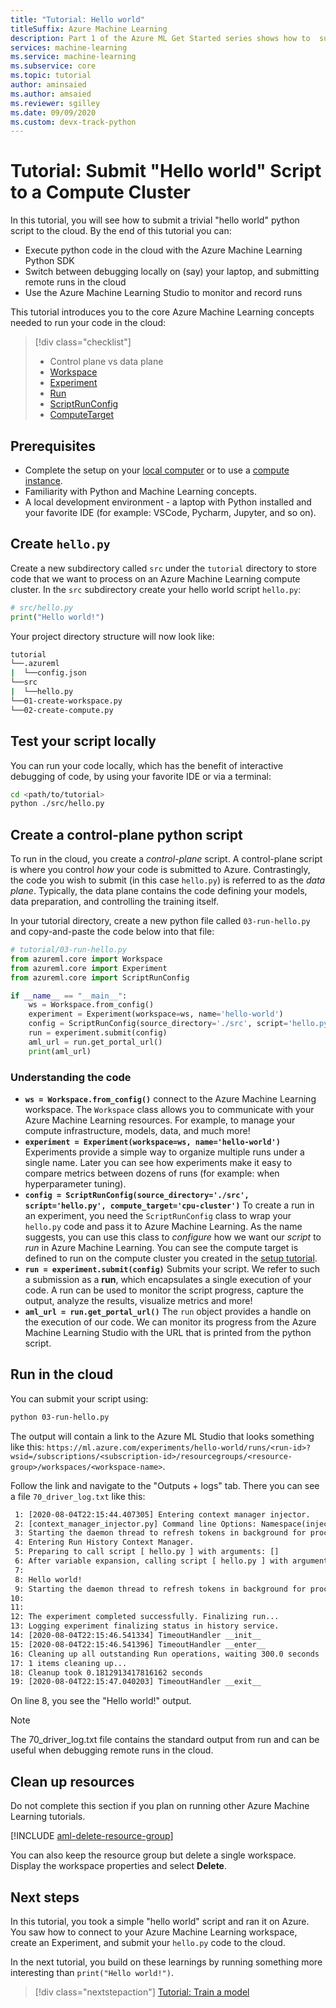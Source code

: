 ```yaml
---
title: "Tutorial: Hello world"
titleSuffix: Azure Machine Learning
description: Part 1 of the Azure ML Get Started series shows how to  submit a trivial "hello world" python script to the cloud.
services: machine-learning
ms.service: machine-learning
ms.subservice: core
ms.topic: tutorial
author: aminsaied
ms.author: amsaied
ms.reviewer: sgilley
ms.date: 09/09/2020
ms.custom: devx-track-python
---
```


# Tutorial: Submit "Hello world" Script to a Compute Cluster

In this tutorial, you will see how to submit a trivial "hello world" python script to the cloud. By the end of this tutorial you can:

- Execute python code in the cloud with the Azure Machine Learning Python SDK
- Switch between debugging locally on (say) your laptop, and submitting remote runs in the cloud
- Use the Azure Machine Learning Studio to monitor and record runs

This tutorial introduces you to the core Azure Machine Learning concepts needed to run your code in the cloud:

> [!div class="checklist"]
> - Control plane vs data plane
> - [Workspace](https://docs.microsoft.com/articlepython/api/azureml-core/azureml.core.workspace.workspace?view=azure-ml-py)
> - [Experiment](https://docs.microsoft.com/articlepython/api/azureml-core/azureml.core.experiment.experiment?view=azure-ml-py)
> - [Run](https://docs.microsoft.com/articlepython/api/azureml-core/azureml.core.run(class)?view=azure-ml-py)
> - [ScriptRunConfig](https://docs.microsoft.com/articlepython/api/azureml-core/azureml.core.scriptrunconfig?view=azure-ml-py)
> - [ComputeTarget](https://docs.microsoft.com/articlepython/api/azureml-core/azureml.core.computetarget?view=azure-ml-py)

## Prerequisites

- Complete the setup on your [local computer](tutorial-1st-experiment-sdk-setup-local.md) or to use a [compute instance](tutorial-1st-experiment-sdk-setup-local.md).
- Familiarity with Python and Machine Learning concepts.
- A local development environment - a laptop with Python installed and your favorite IDE (for example: VSCode, Pycharm, Jupyter, and so on).

## Create `hello.py`

Create a new subdirectory called `src` under the `tutorial` directory to store code that we want to process on an Azure Machine Learning compute cluster. In the `src` subdirectory create your hello world script `hello.py`:

```python
# src/hello.py
print("Hello world!")
```

Your project directory structure will now look like:

```Bash
tutorial
└──.azureml
|  └──config.json
└──src
|  └──hello.py
└──01-create-workspace.py
└──02-create-compute.py
```

## Test your script locally

You can run your code locally, which has the benefit of interactive debugging of code, by using your favorite IDE or via a terminal:

```bash
cd <path/to/tutorial>
python ./src/hello.py
```

## Create a control-plane python script

To run in the cloud, you create a *control-plane* script. A control-plane script is where you control _how_ your code is submitted to Azure. Contrastingly, the code you wish to submit (in this case `hello.py`) is referred to as the _data plane_. Typically, the data plane contains the code defining your models, data preparation, and controlling the training itself.

In your tutorial directory, create a new python file called `03-run-hello.py` and copy-and-paste the code below into that file:

```python
# tutorial/03-run-hello.py
from azureml.core import Workspace
from azureml.core import Experiment
from azureml.core import ScriptRunConfig

if __name__ == "__main__":
    ws = Workspace.from_config()
    experiment = Experiment(workspace=ws, name='hello-world')
    config = ScriptRunConfig(source_directory='./src', script='hello.py', compute_target='cpu-cluster')
    run = experiment.submit(config)
    aml_url = run.get_portal_url()
    print(aml_url)
```

### Understanding the code

- **`ws = Workspace.from_config()`** connect to the Azure Machine Learning workspace. The `Workspace` class allows you to communicate with your Azure Machine Learning resources. For example, to manage your compute infrastructure, models, data, and much more!
- **`experiment = Experiment(workspace=ws, name='hello-world')`** Experiments provide a simple way to organize multiple runs under a single name. Later you can see how experiments make it easy to compare metrics between dozens of runs (for example: when hyperparameter tuning).
- **`config = ScriptRunConfig(source_directory='./src', script='hello.py', compute_target='cpu-cluster')`** To create a run in an experiment, you need the `ScriptRunConfig` class to wrap your `hello.py` code and pass it to Azure Machine Learning. As the name suggests, you can use this class to _configure_ how we want our _script_ to _run_ in Azure Machine Learning. You can see the compute target is defined to run on the compute cluster you created in the [setup tutorial](tutorial-1st-experiment-sdk-setup-local.md).
- **`run = experiment.submit(config)`** Submits your script. We refer to such a submission as a **run**, which encapsulates a single execution of your code. A run can be used to monitor the script progress, capture the output, analyze the results, visualize metrics and more!
- **`aml_url = run.get_portal_url()`** The `run` object provides a handle on the execution of our code. We can monitor its progress
from the Azure Machine Learning Studio with the URL that is printed from the python script.

## Run in the cloud

You can submit your script using:

```bash
python 03-run-hello.py
```

The output will contain a link to the Azure ML Studio that looks something like this:
`https://ml.azure.com/experiments/hello-world/runs/<run-id>?wsid=/subscriptions/<subscription-id>/resourcegroups/<resource-group>/workspaces/<workspace-name>`.

Follow the link and navigate to the "Outputs + logs" tab. There you can see a file
`70_driver_log.txt` like this:

```txt
 1: [2020-08-04T22:15:44.407305] Entering context manager injector.
 2: [context_manager_injector.py] Command line Options: Namespace(inject=['ProjectPythonPath:context_managers.ProjectPythonPath', 'RunHistory:context_managers.RunHistory', 'TrackUserError:context_managers.TrackUserError', 'UserExceptions:context_managers.UserExceptions'], invocation=['hello.py'])
 3: Starting the daemon thread to refresh tokens in background for process with pid = 31263
 4: Entering Run History Context Manager.
 5: Preparing to call script [ hello.py ] with arguments: []
 6: After variable expansion, calling script [ hello.py ] with arguments: []
 7:
 8: Hello world!
 9: Starting the daemon thread to refresh tokens in background for process with pid = 31263
10:
11:
12: The experiment completed successfully. Finalizing run...
13: Logging experiment finalizing status in history service.
14: [2020-08-04T22:15:46.541334] TimeoutHandler __init__
15: [2020-08-04T22:15:46.541396] TimeoutHandler __enter__
16: Cleaning up all outstanding Run operations, waiting 300.0 seconds
17: 1 items cleaning up...
18: Cleanup took 0.1812913417816162 seconds
19: [2020-08-04T22:15:47.040203] TimeoutHandler __exit__
```

On line 8, you see the "Hello world!" output.

> [!NOTE]
> The 70_driver_log.txt file contains the standard output from run and can be useful
> when debugging remote runs in the cloud.


## Clean up resources

Do not complete this section if you plan on running other Azure Machine Learning tutorials.

[!INCLUDE [aml-delete-resource-group](../../includes/aml-delete-resource-group.md)]

You can also keep the resource group but delete a single workspace. Display the workspace properties and select **Delete**.

## Next steps

In this tutorial, you took a simple "hello world" script and ran it on Azure. You saw how to connect to your Azure Machine Learning workspace, create an Experiment, and submit your `hello.py` code to the cloud.

In the next tutorial, you build on these learnings by running something more interesting than `print("Hello world!")`.

> [!div class="nextstepaction"]
> [Tutorial: Train a model](tutorial-1st-experiment-sdk-train.md)